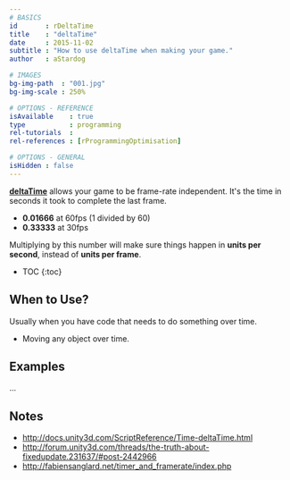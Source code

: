 ```yaml
---
# BASICS
id       : rDeltaTime
title    : "deltaTime"
date     : 2015-11-02
subtitle : "How to use deltaTime when making your game."
author   : aStardog

# IMAGES
bg-img-path  : "001.jpg"
bg-img-scale : 250%

# OPTIONS - REFERENCE
isAvailable    : true
type           : programming
rel-tutorials  : 
rel-references : [rProgrammingOptimisation]

# OPTIONS - GENERAL
isHidden : false
---
```

<a href="http://docs.unity3d.com/ScriptReference/Time-deltaTime.html" class="external">**deltaTime**</a> allows your game to be frame-rate independent. It's the time in seconds it took to complete the last frame.

* **0.01666** at 60fps (1 divided by 60)
*  **0.33333** at 30fps

Multiplying by this number will make sure things happen in **units per second**, instead of **units per frame**.

* TOC
{:toc}

## When to Use?

Usually when you have code that needs to do something over time.

* Moving any object over time.

## Examples

...

## Notes

* http://docs.unity3d.com/ScriptReference/Time-deltaTime.html
* http://forum.unity3d.com/threads/the-truth-about-fixedupdate.231637/#post-2442966
* http://fabiensanglard.net/timer_and_framerate/index.php
